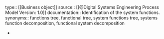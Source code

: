 type:: [[Business object]]
source:: [[@Digital Systems Engineering Process Model Version: 1.0]]
documentation:: Identification of the system functions.
synonyms:: functions tree, functional tree, system functions tree, systems function decomposition, functional system decomposition

-